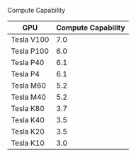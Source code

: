 Compute Capability


GPU |	Compute Capability
--- | ---
Tesla V100 | 7.0
Tesla P100 |	6.0
Tesla P40	 | 6.1
Tesla P4 |	6.1
Tesla M60 |	5.2
Tesla M40	 | 5.2
Tesla K80	 | 3.7
Tesla K40	 | 3.5
Tesla K20	 | 3.5
Tesla K10	 | 3.0
